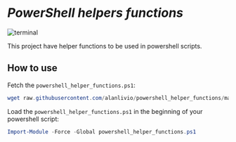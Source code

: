 # **_PowerShell helpers functions_**

![terminal](https://upload.wikimedia.org/wikipedia/commons/a/af/PowerShell_Core_6.0_icon.png)

This project have helper functions to be used in powershell scripts.

## How to use

Fetch the  `powershell_helper_functions.ps1`:
```powershell
wget raw.githubusercontent.com/alanlivio/powershell_helper_functions/master/powershell_helper_functions.ps1
```

Load the `powershell_helper_functions.ps1` in the beginning of your powershell script:
```powershell
Import-Module -Force -Global powershell_helper_functions.ps1
```
